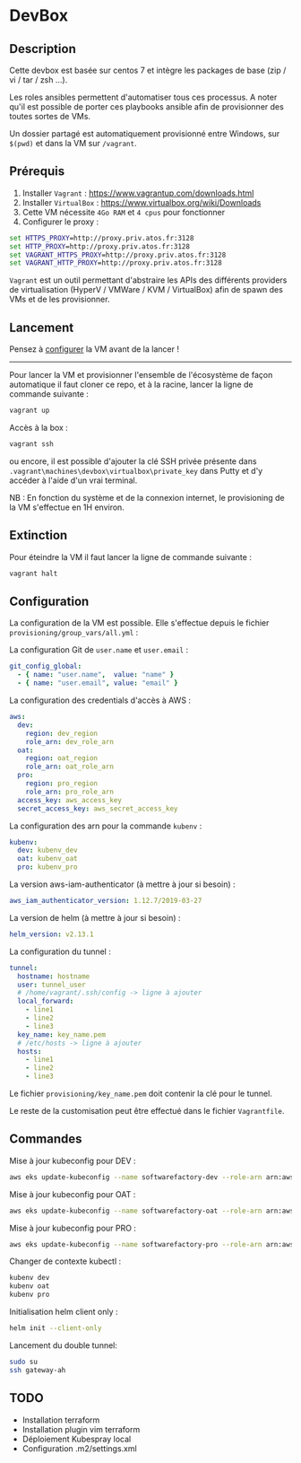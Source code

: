 # DevBox

## Description

Cette devbox est basée sur centos 7 et intègre les packages de base (zip / vi / tar / zsh ...).

Les roles ansibles permettent d'automatiser tous ces processus. A noter qu'il est possible de porter ces playbooks ansible afin de provisionner des toutes sortes de VMs.

Un dossier partagé est automatiquement provisionné entre Windows, sur `$(pwd)` et dans la VM sur `/vagrant`.

## Prérequis

1. Installer `Vagrant` : https://www.vagrantup.com/downloads.html
2. Installer `VirtualBox` : https://www.virtualbox.org/wiki/Downloads
3. Cette VM nécessite `4Go RAM` et `4 cpus` pour fonctionner
4. Configurer le proxy :
```cmd
set HTTPS_PROXY=http://proxy.priv.atos.fr:3128
set HTTP_PROXY=http://proxy.priv.atos.fr:3128
set VAGRANT_HTTPS_PROXY=http://proxy.priv.atos.fr:3128
set VAGRANT_HTTP_PROXY=http://proxy.priv.atos.fr:3128
```

`Vagrant` est un outil permettant d'abstraire les APIs des différents providers de virtualisation (HyperV / VMWare / KVM / VirtualBox) afin de spawn des VMs et de les provisionner.

## Lancement

Pensez à [configurer](#Configuration) la VM avant de la lancer !

---

Pour lancer la VM et provisionner l'ensemble de l'écosystème de façon automatique il faut cloner ce repo, et à la racine, lancer la ligne de commande suivante :
```bash
vagrant up
```

Accès à la box :
```bash
vagrant ssh
```
ou encore, il est possible d'ajouter la clé SSH privée présente dans `.vagrant\machines\devbox\virtualbox\private_key` dans Putty et d'y accéder à l'aide d'un vrai terminal.

NB : En fonction du système et de la connexion internet, le provisioning de la VM s'effectue en 1H environ.

## Extinction

Pour éteindre la VM il faut lancer la ligne de commande suivante :

```bash
vagrant halt
```

## Configuration

La configuration de la VM est possible. Elle s'effectue depuis le fichier `provisioning/group_vars/all.yml` :

La configuration Git de `user.name` et `user.email` :
```yaml
git_config_global:
  - { name: "user.name",  value: "name" }
  - { name: "user.email", value: "email" }
```

La configuration des credentials d'accès à AWS :
```yaml
aws:
  dev:
    region: dev_region
    role_arn: dev_role_arn
  oat:
    region: oat_region
    role_arn: oat_role_arn
  pro:
    region: pro_region
    role_arn: pro_role_arn
  access_key: aws_access_key
  secret_access_key: aws_secret_access_key
```

La configuration des arn pour la commande `kubenv` :
```yaml
kubenv:
  dev: kubenv_dev
  oat: kubenv_oat
  pro: kubenv_pro
```

La version aws-iam-authenticator (à mettre à jour si besoin) :
```yaml
aws_iam_authenticator_version: 1.12.7/2019-03-27
```

La version de helm (à mettre à jour si besoin) :
```yaml
helm_version: v2.13.1
```

La configuration du tunnel :
```yaml
tunnel:
  hostname: hostname
  user: tunnel_user
  # /home/vagrant/.ssh/config -> ligne à ajouter
  local_forward:
    - line1
    - line2
    - line3
  key_name: key_name.pem
  # /etc/hosts -> ligne à ajouter
  hosts:
    - line1
    - line2
    - line3
```
Le fichier `provisioning/key_name.pem` doit contenir la clé pour le tunnel.

Le reste de la customisation peut être effectué dans le fichier `Vagrantfile`.

## Commandes

Mise à jour kubeconfig pour DEV :
```bash
aws eks update-kubeconfig --name softwarefactory-dev --role-arn arn:aws:iam::176806391229:role/rol-softfactory-dev-base-wl --profile dev
```

Mise à jour kubeconfig pour OAT :
```bash
aws eks update-kubeconfig --name softwarefactory-oat --role-arn arn:aws:iam::094242746997:role/rol-softfactory-oat-base-wl --profile oat
```

Mise à jour kubeconfig pour PRO :
```bash
aws eks update-kubeconfig --name softwarefactory-pro --role-arn arn:aws:iam::717170762493:role/rol-softfactory-pro-base-wl --profile pro
```

Changer de contexte kubectl :
```bash
kubenv dev
kubenv oat
kubenv pro
```

Initialisation helm client only :
```bash
helm init --client-only
```

Lancement du double tunnel:
```bash
sudo su
ssh gateway-ah
```

## TODO

* Installation terraform
* Installation plugin vim terraform
* Déploiement Kubespray local
* Configuration .m2/settings.xml
